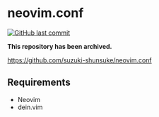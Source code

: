 # neovim.conf

[![GitHub last commit](https://img.shields.io/github/last-commit/suzuki-shunsuke/neovim.conf.archived.svg)](https://github.com/suzuki-shunsuke/neovim.conf.archived)

**This repository has been archived.**

https://github.com/suzuki-shunsuke/neovim.conf

## Requirements

* Neovim
* dein.vim
